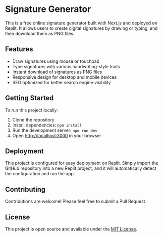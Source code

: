 # Signature Generator

This is a free online signature generator built with Next.js and deployed on Replit. It allows users to create digital signatures by drawing or typing, and then download them as PNG files.

## Features

- Draw signatures using mouse or touchpad
- Type signatures with various handwriting-style fonts
- Instant download of signatures as PNG files
- Responsive design for desktop and mobile devices
- SEO optimized for better search engine visibility

## Getting Started

To run this project locally:

1. Clone the repository
2. Install dependencies: `npm install`
3. Run the development server: `npm run dev`
4. Open [http://localhost:3000](http://localhost:3000) in your browser

## Deployment

This project is configured for easy deployment on Replit. Simply import the GitHub repository into a new Replit project, and it will automatically detect the configuration and run the app.

## Contributing

Contributions are welcome! Please feel free to submit a Pull Request.

## License

This project is open source and available under the [MIT License](LICENSE).
